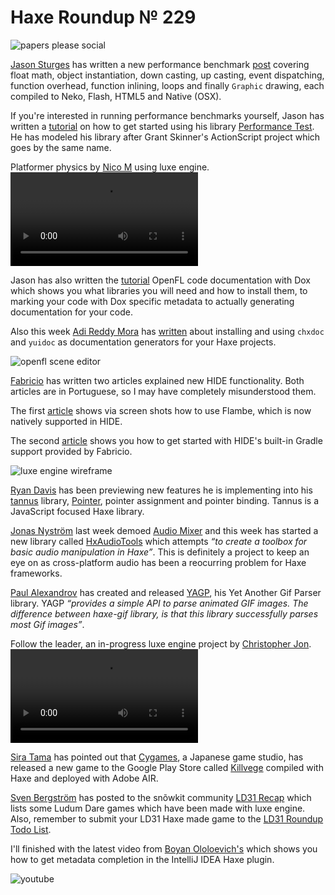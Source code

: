 [_template]: ../templates/roundup.html
[date]: / "2014-12-13 13:25:00"
[modified]: / "2014-12-13 15:10:00"
[published]: / "2014-12-13 13:25:00"
[“”]: a ""
# Haxe Roundup № 229

![papers please social](/img/229/papers.jpg "Papers, Please on iOS by @dukope")

[Jason Sturges][tw1] has written a new performance benchmark [post][l1] covering
float math, object instantiation, down casting, up casting, event dispatching, 
function overhead, function inlining, loops and finally `Graphic` drawing, each compiled
to Neko, Flash, HTML5 and Native (OSX).

If you're interested in running performance benchmarks yourself, Jason has written
a [tutorial][l2] on how to get started using his library [Performance Test][l3]. He
has modeled his library after Grant Skinner's ActionScript project which goes by the
same name.

Platformer physics by [Nico M][tw9] using luxe engine.
![luxe engine collision physics](/img/229/collision.mp4)

Jason has also written the [tutorial][l4] OpenFL code documentation with Dox which 
shows you what libraries you will need and how to install them, to marking your code
with Dox specific metadata to actually generating documentation for your code.

Also this week [Adi Reddy Mora][tw2] has [written][l6] about installing and using 
`chxdoc` and  `yuidoc` as documentation generators for your Haxe projects.

![openfl scene editor](/img/229/editor.png "An in-progress OpenFL 2D scene editor by @dmitryhryppa")

[Fabricio][gh1] has written two articles explained new HIDE functionality. Both articles
are in Portuguese, so I may have completely misunderstood them.

The first [article][l5] shows via screen shots how to use Flambe, which is now 
natively supported in HIDE.

The second [article][l6] shows you how to get started with HIDE's built-in Gradle support
provided by Fabricio.

![luxe engine wireframe](/img/229/wireframe.png "3D wireframe project by @KeyMaster_ using luxe engine")

[Ryan Davis][tw3] has been previewing new features he is implementing into his
[tannus][l7] library, [Pointer][l8], pointer assignment and pointer binding. Tannus is
a JavaScript focused Haxe library.

[Jonas Nyström][tw4] last week demoed [Audio Mixer][l9] and this week has started a new 
library called [HxAudioTools][l10] which attempts _“to create a toolbox for 
basic audio manipulation in Haxe”_. This is definitely a project to keep an eye on
as cross-platform audio has been a reocurring problem for Haxe frameworks.

[Paul Alexandrov][gh2] has created and released [YAGP][l11], his Yet Another Gif Parser
library. YAGP _“provides a simple API to parse animated GIF images. The difference 
between haxe-gif library, is that this library successfully parses most Gif 
images”_.

Follow the leader, an in-progress luxe engine project by [Christopher Jon][tw8].
![follow the leader rpg luxe engine](/img/229/follow.mp4)

[Sira Tama][tw5] has pointed out that [Cygames][l13], a Japanese game studio, has
released a new game to the Google Play Store called [Killvege][l12] compiled with
Haxe and deployed with Adobe AIR.

[Sven Bergström][tw6] has posted to the snõwkit community [LD31 Recap][l14]
which lists some Ludum Dare games which have been made with luxe engine. Also, remember
to submit your LD31 Haxe made game to the [LD31 Roundup Todo List][l15].

I'll finished with the latest video from [Boyan Ololoevich's][tw7] which shows
you how to get metadata completion in the IntelliJ IDEA Haxe plugin.

![youtube](BiyjssBkQ24)

[gh2]: https://github.com/Yanrishatum "@Yanrishatum on GitHub"
[gh1]: https://github.com/Espigah "@Espigah on GitHub"

[tw9]: https://twitter.com/nico_m__ "@nico_m__ on Twitter"
[tw8]: https://twitter.com/parasitk "@parasitk on Twitter"
[tw7]: https://twitter.com/As3Boyan "@As3Boyan on Twitter"
[tw6]: https://twitter.com/___discovery "@___discovery on Twitter"
[tw5]: https://twitter.com/dango_itimi "@dango_itimi on Twitter"
[tw4]: https://twitter.com/cambiatajonas "@cambiatajonas on Twitter"
[tw3]: https://twitter.com/ProgrammerRyan "@ProgrammerRyan on Twitter"
[tw2]: https://twitter.com/adireddy "@adireddy on Twitter"
[tw1]: https://twitter.com/jasonsturges "@jasonsturges on Twitter"
	
[l15]: https://github.com/skial/haxe.io/issues/89 "Haxe Ludum Dare 31 Roundup Todo List on GitHub"
[l14]: https://snowkit.org/2014/12/08/ld-31-recap/ "Snõwkit LD31 Recap"
[l13]: http://www.cygames.co.jp "Cygames"
[l12]: https://play.google.com/store/apps/details?id=air.jp.co.cygames.killvege "Killvege on Google Play Store"
[l11]: https://github.com/Yanrishatum/yagp "YAGP on GitHub"
[l10]: https://github.com/cambiata/HxAudioTools "HxAudioTools on GitHub"
[l9]: https://github.com/cambiata/HaxeWebAudioMixer "HaxeWebAudioMixer on GitHub"
[l8]: https://github.com/DavisDevelopment/tannus/blob/master/tannus/utils/Pointer.hx "Pointer.hx in Tannus on GitHub"
[l7]: https://github.com/DavisDevelopment/tannus "Tannus on GitHub"
[l6]: http://adireddy.github.io/2014/12/10/haxe-documentation%20generators/ "Haxe Documentation Generators"
[l5]: https://fabriciodezain.wordpress.com/2014/12/10/haxe-hide-flambe-v1-5/ "Adding Flambe Support to HIDE"
[l4]: http://jasonsturges.com/2014/12/07/openfl-haxe-code-documentation-with-dox/ "OpenFL Haxe code documentation with Dox"
[l3]: https://github.com/jasonsturges/openfl-haxe-performance-test "Haxe OpenFL Performance Test on GitHub"
[l2]: http://jasonsturges.com/2014/12/10/openfl-haxe-performance-benchmark-project-at-github/ "OpenFL Haxe Performance Benchmark Project at GitHub"
[l1]: http://jasonsturges.com/2014/12/11/openfl-haxe-performance-benchmarks/ "OpenFL Haxe Performance Benchmarks"